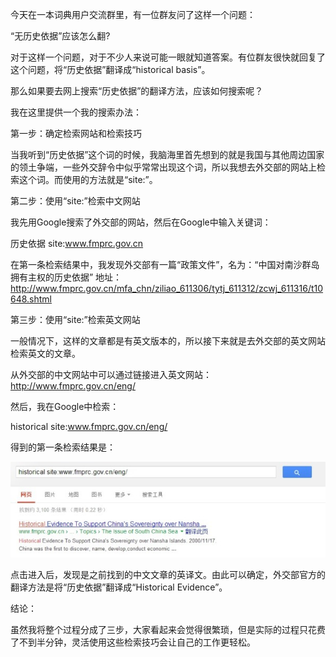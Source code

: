 今天在一本词典用户交流群里，有一位群友问了这样一个问题：

“无历史依据”应该怎么翻?

对于这样一个问题，对于不少人来说可能一眼就知道答案。有位群友很快就回复了这个问题，将“历史依据”翻译成“historical basis”。

那么如果要去网上搜索“历史依据”的翻译方法，应该如何搜索呢？

我在这里提供一个我的搜索办法：

第一步：确定检索网站和检索技巧

当我听到“历史依据”这个词的时候，我脑海里首先想到的就是我国与其他周边国家的领土争端，一些外交辞令中似乎常常出现这个词，所以我想去外交部的网站上检索这个词。而使用的方法就是“site:”。

第二步：使用“site:”检索中文网站

我先用Google搜索了外交部的网站，然后在Google中输入关键词：

历史依据 site:www.fmprc.gov.cn

在第一条检索结果中，我发现外交部有一篇“政策文件”，名为：“中国对南沙群岛拥有主权的历史依据”
地址：http://www.fmprc.gov.cn/mfa_chn/ziliao_611306/tytj_611312/zcwj_611316/t10648.shtml

第三步：使用“site:”检索英文网站

一般情况下，这样的文章都是有英文版本的，所以接下来就是去外交部的英文网站检索英文的文章。

从外交部的中文网站中可以通过链接进入英文网站：http://www.fmprc.gov.cn/eng/

然后，我在Google中检索：

historical site:www.fmprc.gov.cn/eng/

得到的第一条检索结果是：

![](Pics/16-1.png)

点击进入后，发现是之前找到的中文文章的英译文。由此可以确定，外交部官方的翻译方法是将“历史依据”翻译成“Historical Evidence”。

结论：

虽然我将整个过程分成了三步，大家看起来会觉得很繁琐，但是实际的过程只花费了不到半分钟，灵活使用这些检索技巧会让自己的工作更轻松。
